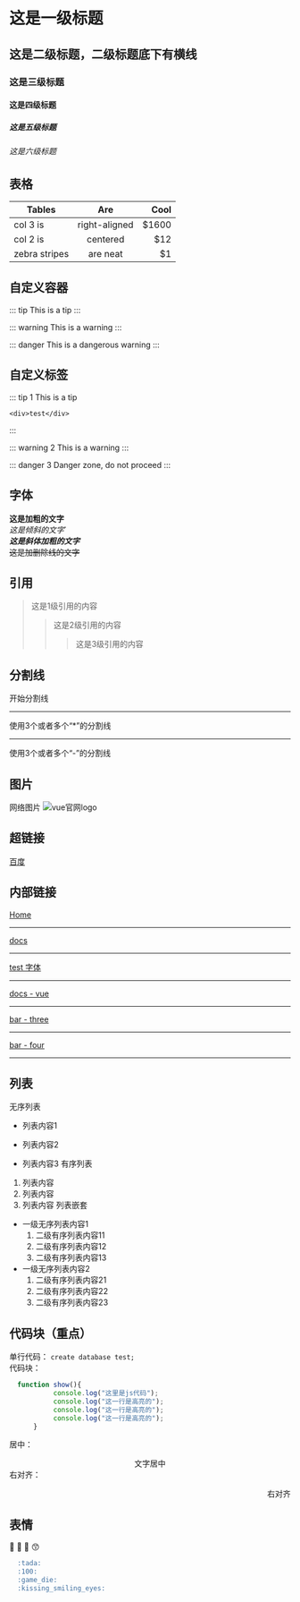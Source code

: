 # 这是一级标题

## 这是二级标题，二级标题底下有横线

### 这是三级标题

#### 这是四级标题

##### 这是五级标题

###### 这是六级标题

## 表格

| Tables        | Are           | Cool  |
| ------------- |:-------------:| -----:|
| col 3 is      | right-aligned | $1600 |
| col 2 is      | centered      |   $12 |
| zebra stripes | are neat      |    $1 |


## 自定义容器
::: tip
This is a tip
:::

::: warning
This is a warning
:::

::: danger
This is a dangerous warning
:::

## 自定义标签
::: tip 1
This is a tip
```vue
<div>test</div>
```
:::

::: warning 2
This is a warning
:::

::: danger 3
Danger zone, do not proceed
:::

## 字体
**这是加粗的文字**<br/>
*这是倾斜的文字*`<br/>
***这是斜体加粗的文字***<br/>
~~这是加删除线的文字~~<br/>

## 引用
>这是1级引用的内容
>>这是2级引用的内容
>>>这是3级引用的内容

## 分割线
开始分割线
***
使用3个或者多个“*”的分割线

---
使用3个或者多个“-”的分割线

## 图片
网络图片
![vue官网logo](https://cn.vuejs.org/images/logo.png "vue官网logo")

## 超链接
[百度](http://baidu.com)

## 内部链接
[Home](/) <!-- 指向根 README.md -->
***
[docs](/docs/) <!-- 指向 foo 目录的 index.html -->
***
[test 字体](./test.html#字体) <!-- 指向在 foo 目录的 README 文件中的某个标题 -->
***
[docs - vue](../docs/vue) <!--可以忽略文件后缀 -->
***
[bar - three](../docs/vue.md) <!-- 也可以加上 .md -->
***
[bar - four](../docs/vue.html) <!-- 或者加上 .html -->
***

## 列表
无序列表
- 列表内容1
+ 列表内容2
* 列表内容3
有序列表
1. 列表内容
2. 列表内容
3. 列表内容
列表嵌套
+ 一级无序列表内容1
   1. 二级有序列表内容11
   2. 二级有序列表内容12
   3. 二级有序列表内容13
+ 一级无序列表内容2
   1. 二级有序列表内容21
   2. 二级有序列表内容22
   3. 二级有序列表内容23

## 代码块（重点）
单行代码：
`create database test;`<br/>
代码块：
``` js {3-5}
  function show(){
           console.log("这里是js代码");
           console.log("这一行是高亮的");
           console.log("这一行是高亮的");
           console.log("这一行是高亮的");
      }
```

<!-- ``` md -->
居中：
<center>文字居中</center>
右对齐：
<p align="right">右对齐</p>

## 表情
  :tada: 
  :100: 
  :game_die:
  :kissing_smiling_eyes:

``` md 
  :tada: 
  :100: 
  :game_die:
  :kissing_smiling_eyes:
```

<!-- <Comment/> -->
